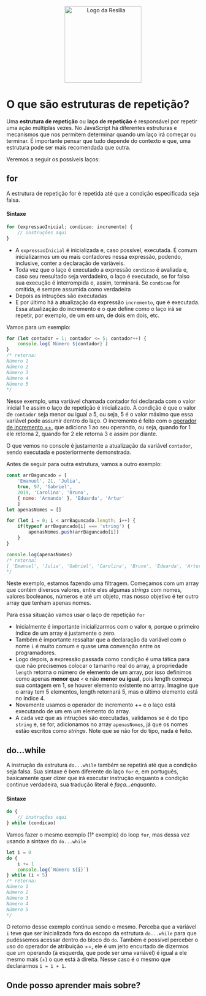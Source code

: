 <!-- VARIAVEIS -->
[increment-operator-mdn]: https://developer.mozilla.org/en-US/docs/Web/JavaScript/Reference/Operators/Increment
<!-- FIM DAS VARIAVEIS -->

<p align="center">
    <img src="./assets/images/resilia_logo.png" alt="Logo da Resilia" width="200px">
</p>

# O que são estruturas de repetição?
Uma **estrutura de repetição** ou **laço de repetição** é responsável por repetir uma ação múltiplas vezes. No JavaScript há diferentes estruturas e mecanismos que nos permitem determinar quando um laço irá começar ou terminar. É importante pensar que tudo depende do contexto e que, uma estrutura pode ser mais recomendada que outra.

Veremos a seguir os possíveis laços:

## for
A estrutura de repetição for é repetida até que a condição especificada seja falsa.

#### Sintaxe
```javascript
for (expressaoInicial; condicao; incremento) {
    // instruções aqui
}
```

- A `expressaoInicial` é inicializada e, caso possível, executada. É comum inicializarmos um ou mais contadores nessa expressão, podendo, inclusive, conter a declaração de variáveis.
- Toda vez que o laço é executado a expressão `condicao` é avaliada e, caso seu reesultado seja verdadeiro, o laço é executado, se for falso sua execução é interrompida e, assim, terminará. Se `condicao` for omitida, é sempre assumida como verdadeira
- Depois as intruções são executadas
- E por último há a atualização da expressão `incremento`, que é executada. Essa atualização do incremento é o que define como o laço irá se repetir, por exemplo, de um em um, de dois em dois, etc.

Vamos para um exemplo:
```javascript
for (let contador = 1; contador <= 5; contador++) {
    console.log(`Número ${contador}`)
}
/* retorna:
Número 1
Número 2
Número 3
Número 4
Número 5
*/
```
Nesse exemplo, uma variável chamada contador foi declarada com o valor inicial 1 e assim o laço de repetição é inicializado. A condição é que o valor de `contador` seja menor ou igual a 5, ou seja, 5 é o valor máximo que essa variável pode assumir dentro do laço. O incremento é feito com o [operador de incremento ++][increment-operator-mdn], que adiciona 1 ao seu operando, ou seja, quando for 1 ele retorna 2, quando for 2 ele retorna 3 e assim por diante.

O que vemos no console é justamente a atualização da variável `contador`, sendo executada e posteriormente demonstrada.

Antes de seguir para outra estrutura, vamos a outro exemplo:
```javascript
const arrBaguncado = [
    'Emanuel', 21, 'Julia',
    true, 97, 'Gabriel',
    2019, 'Carolina', 'Bruno',
    { nome: 'Armando' }, 'Eduarda', 'Artur'
    ]
let apenasNomes = []

for (let i = 0; i < arrBaguncado.length; i++) {
    if(typeof arrBaguncado[i] === 'string') {
        apenasNomes.push(arrBaguncado[i])
    }
}

console.log(apenasNomes)
/* retorna:
[ 'Emanuel', 'Julia', 'Gabriel', 'Carolina', 'Bruno', 'Eduarda', 'Artur' ]
*/
```
Neste exemplo, estamos fazendo uma filtragem. Começamos com um array que contém diversos valores, entre eles algumas *strings* com nomes, valores booleanos, números e até um objeto, mas nosso objetivo é ter outro array que tenham apenas nomes.

Para essa situação vamos usar o laço de repetição `for`
- Inicialmente é importante inicializarmos com o valor `0`, porque o primeiro índice de um array é justamente o zero. 
- Também é importante ressaltar que a declaração da variável com o nome `i` é muito comum e quase uma convenção entre os programadores.
- Logo depois, a expressão passada como condição é uma tática para que não precisemos colocar o tamanho real do array, a propriedade `length` retorna o número de elemento de um array, por isso definimos como apenas **menor que** `<` e não **menor ou igual**, pois length começa sua contagem em 1, se houver elemento existente no array. Imagine que o array tem 5 elementos, length retornará 5, mas o último elemento está no índice 4.
- Novamente usamos o operador de incremento ++ e o laço está executando de um em um elemento do array.
- A cada vez que as intruções são executadas, validamos se é do tipo `string` e, se for, adicionamos no array `apenasNomes`, já que os nomes estão escritos como *strings*. Note que se não for do tipo, nada é feito.

## do...while
A instrução da estrutura `do...while` também se repetirá até que a condição seja falsa. Sua sintaxe é bem diferente do laço `for` e, em português, basicamente quer dizer que irá executar instrução enquanto a condição continue verdadeira, sua tradução literal é *faça...enquanto*.

#### Sintaxe
```javascript
do {
    // instruções aqui
} while (condicao)
```

Vamos fazer o mesmo exemplo (1° exemplo) do loop `for`, mas dessa vez usando a sintaxe do `do...while`
```javascript
let i = 0
do {
    i += 1
    console.log(`Número ${i}`)
} while (i < 5)
/* retorna:
Número 1
Número 2
Número 3
Número 4
Número 5
*/
```
O retorno desse exemplo continua sendo o mesmo. Perceba que a variável `i` teve que ser inicializada fora do escopo da estrutura `do...while` para que pudéssemos acessar dentro do bloco do `do`. Também é possível perceber o uso do operador de atribuição +=, ele é um jeito encurtado de dizermos que um operando (à esquerda, que pode ser uma variável) é igual a ele mesmo mais (+) o que está à direita. Nesse caso é o mesmo que declararmos `i = i + 1`.

## Onde posso aprender mais sobre?